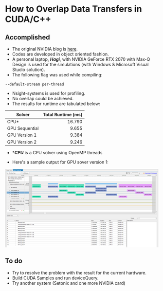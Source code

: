 # How to Overlap Data Transfers in CUDA/C++
## Accomplished
- The original NVIDIA blog is [here](https://developer.nvidia.com/blog/how-overlap-data-transfers-cuda-cc/).
- Codes are developed in object oriented fashion.
- A personal laptop, ***Hagi***, with NVIDIA GeForce RTX 2070 with Max-Q Design is used for the simulations (with Windows & Microsoft Visual Studio solution).
- The following flag was used while compiling:
```
--default-stream per-thread
```
- Nsight-systems is used for profiling.
- No overlap could be achieved.
- The results for runtime are tabulated below:

| Solver | Total Runtime (ms) | 
| --- | ---: | 
| CPU* | 16.790 | 
| GPU Sequential | 9.655 |
| GPU Version 1 | 9.384 | 
| GPU Version 2 | 9.246 | 

* ****CPU*** is a CPU solver using OpenMP threads

- Here's a sample output for GPU sover version 1:

<img src="images/Hagi_v0.png" alt="Hagi_version_0" width="600"/>

## To do
- Try to resolve the problem with the result for the current hardware.
- Build CUDA Samples and run deviceQuery.
- Try another system (Setonix and one more NVIDIA card)